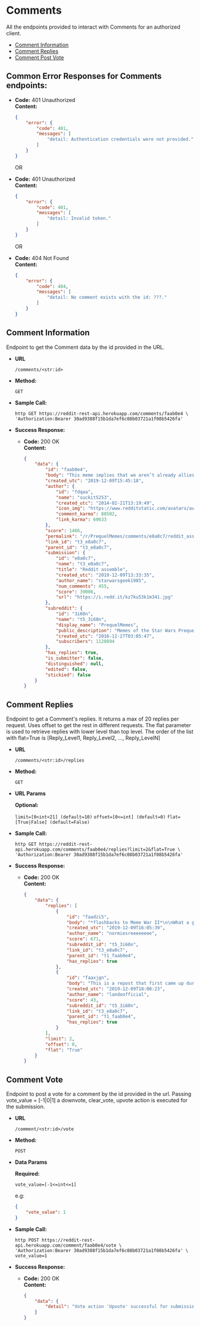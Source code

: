# Comments

All the endpoints provided to interact with Comments for an authorized client.

* [Comment Information](#comment-information)
* [Comment Replies](#comment-replies)
* [Comment Post Vote](#comment-vote)

## Common Error Responses for Comments endpoints:

* **Code:** 401 Unauthorized <br/>
    **Content:** <br/>

    ```json
    {
        "error": {
            "code": 401,
            "messages": [
                "detail: Authentication credentials were not provided."
            ]
        }
    }
    ```

    OR

* **Code:** 401 Unauthorized <br/>
    **Content:** <br/>

    ```json
    {
        "error": {
            "code": 401,
            "messages": [
                "detail: Invalid token."
            ]
        }
    }
    ```

    OR

* **Code:** 404 Not Found <br/>
    **Content:** <br/>

    ```json
    {
        "error": {
            "code": 404,
            "messages": [
                "detail: No comment exists with the id: ???."
            ]
        }
    }
    ```

## Comment Information

Endpoint to get the Comment data by the id provided in the URL.

* **URL**

    `/comments/<str:id>`

* **Method:**

    `GET`

* **Sample Call:**

    ```shell
    http GET https://reddit-rest-api.herokuapp.com/comments/faab0e4 \
    'Authorization:Bearer 30ad9388f15b1da7ef6c08b03721a1f08b5426fa'
    ```

* **Success Response:**

  * **Code:** 200 OK <br/>
    **Content:** <br/>

    ```json
    {
        "data": {
            "id": "faab0e4",
            "body": "This meme implies that we aren’t already allies with r/lotrmemes. If it weren’t for them we would’ve lost the great meme wars.",
            "created_utc": "2019-12-09T15:45:18",
            "author": {
                "id": "fdqaa",
                "name": "suckit5253",
                "created_utc": "2014-02-21T13:19:49",
                "icon_img": "https://www.redditstatic.com/avatars/avatar_default_15_DDBD37.png",
                "comment_karma": 88502,
                "link_karma": 60633
            },
            "score": 1466,
            "permalink": "/r/PrequelMemes/comments/e8a0c7/reddit_assemble/faab0e4/",
            "link_id": "t3_e8a0c7",
            "parent_id": "t3_e8a0c7",
            "submission": {
                "id": "e8a0c7",
                "name": "t3_e8a0c7",
                "title": "Reddit assemble",
                "created_utc": "2019-12-09T13:33:35",
                "author_name": "starwarsgeek1985",
                "num_comments": 455,
                "score": 39006,
                "url": "https://i.redd.it/kz7ku53k1m341.jpg"
            },
            "subreddit": {
                "id": "3i60n",
                "name": "t5_3i60n",
                "display_name": "PrequelMemes",
                "public_description": "Memes of the Star Wars Prequels",
                "created_utc": "2016-12-27T03:05:47",
                "subscribers": 1120894
            },
            "has_replies": true,
            "is_submitter": false,
            "distinguished": null,
            "edited": false,
            "stickied": false
        }
    }
    ```

## Comment Replies

Endpoint to get a Comment's replies. It returns a max of 20 replies per request. Uses offset to get the rest in different requests. The flat parameter is used to retrieve replies with lower level than top level. The order of the list with flat=True is [Reply_Level1, Reply_Level2, ..., Reply_LevelN]

* **URL**

    `/comments/<str:id>/replies`

* **Method:**

    `GET`

* **URL Params**

    **Optional:**

    `limit=[0<int<21] (default=10)`
    `offset=[0<=int] (default=0)`
    `flat=[True|False] (default=False)`

* **Sample Call:**

    ```shell
    http GET https://reddit-rest-api.herokuapp.com/comments/faab0e4/replies?limit=2&flat=True \
    'Authorization:Bearer 30ad9388f15b1da7ef6c08b03721a1f08b5426fa'
    ```

* **Success Response:**

  * **Code:** 200 OK <br/>
    **Content:** <br/>

    ```json
    {
        "data": {
            "replies": [
                {
                    "id": "faadzi5",
                    "body": "*flashbacks to Meme War II*\n\nWhat a glorious and bloody battle that was, brother.",
                    "created_utc": "2019-12-09T16:05:39",
                    "author_name": "normiesreeeeeeee",
                    "score": 671,
                    "subreddit_id": "t5_3i60n",
                    "link_id": "t3_e8a0c7",
                    "parent_id": "t1_faab0e4",
                    "has_replies": true
                },
                {
                    "id": "faaxjgn",
                    "body": "This is a repost that first came up during the whole “r/prequelmemes is dying” thing earlier this year that ended up pushing the sub over a million subscribers. r/lotrmemes was a big reason for the jump in subscribers",
                    "created_utc": "2019-12-09T18:08:23",
                    "author_name": "landoofficial",
                    "score": 43,
                    "subreddit_id": "t5_3i60n",
                    "link_id": "t3_e8a0c7",
                    "parent_id": "t1_faab0e4",
                    "has_replies": true
                }
            ],
            "limit": 2,
            "offset": 0,
            "flat": "True"
        }
    }
    ```

## Comment Vote

Endpoint to post a vote for a comment by the id provided in the url. Passing vote_value = [-1|0|1] a downvote, clear_vote, upvote action is executed for the submission.

* **URL**

    `/comment/<str:id>/vote`

* **Method:**

    `POST`

* **Data Params**

    **Required:**

    `vote_value=[-1<=int<=1]`

    e.g:

    ```json
    {
        "vote_value": 1
    }
    ```

* **Sample Call:**

    ```shell
    http POST https://reddit-rest-api.herokuapp.com/comment/faab0e4/vote \
    'Authorization:Bearer 30ad9388f15b1da7ef6c08b03721a1f08b5426fa' \
    vote_value=1
    ```

* **Success Response:**

  * **Code:** 200 OK <br/>
    **Content:** <br/>

    ```json
    {
        "data": {
            "detail": "Vote action 'Upvote' successful for submission with id: e8a0c7!"
        }
    }
    ```
